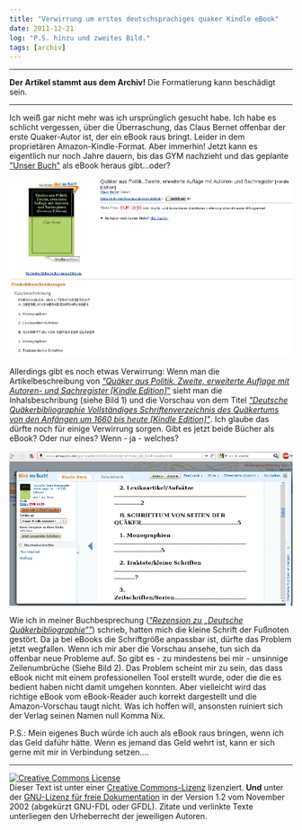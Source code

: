 ```yaml
---
title: "Verwirrung um erstes deutschsprachiges quaker Kindle eBook"
date: 2011-12-21
log: "P.S. hinzu und zweites Bild."
tags: [archiv]
---
```

<hr><b>Der Artikel stammt aus dem Archiv!</b> Die Formatierung kann beschädigt sein.<hr>

Ich wei&szlig; gar nicht mehr was ich urspr&uuml;nglich gesucht habe. Ich habe es schlicht vergessen, &uuml;ber die &Uuml;berraschung, das Claus Bernet offenbar der erste Quaker-Autor ist, der ein eBook raus bringt. Leider in dem propriet&auml;ren Amazon-Kindle-Format. Aber immerhin! Jetzt kann es eigentlich nur noch Jahre dauern, bis das GYM nachzieht und das geplante <a href="http://www.the-independent-friend.de/?q=node/804">&quot;Unser Buch&quot;</a> als eBook heraus gibt...oder?


![cb_buchvorschau_2.png](cb_buchvorschau_2.png)

Allerdings gibt es noch etwas Verwirrung: Wenn man die Artikelbeschreibung von <a href="http://www.amazon.de/Politik-erweiterte-Autoren--Sachregister-ebook/dp/B0062WDWK0/ref=sr_1_1?s=digital-text&amp;ie=UTF8&amp;qid=1324480527&amp;sr=1-1"><i>&quot;Qu&auml;ker aus Politik. Zweite, erweiterte Auflage mit Autoren- und Sachregister [Kindle Edition]</i>&quot;</a> sieht man die Inhalsbeschribung (siehe Bild 1) und die Vorschau von dem Titel <a href="http://www.amazon.de/Qu%C3%A4kerbibliographie-Vollst%C3%A4ndiges-Schriftenverzeichnis-Qu%C3%A4kertums-ebook/dp/B006GODIHQ/ref=sr_1_2?s=digital-text&amp;ie=UTF8&amp;qid=1324480527&amp;sr=1-2"><i>&quot;Deutsche Qu&auml;kerbibliographie Vollst&auml;ndiges Schriftenverzeichnis des Qu&auml;kertums von den Anf&auml;ngen um 1660 bis heute [Kindle Edition]&quot;</i></a>. Ich glaube das d&uuml;rfte noch f&uuml;r einige Verwirrung sorgen. Gibt es jetzt beide B&uuml;cher als eBook? Oder nur eines? Wenn - ja - welches?

![cb_buchvorschau.png](cb_buchvorschau.png)

Wie ich in meiner Buchbesprechung (<a href="http://www.the-independent-friend.de/?q=node/786"><i>&quot;Rezension zu &bdquo;Deutsche Qu&auml;kerbibliographie&ldquo;&quot;</i></a>) schrieb, hatten mich die kleine Schrift der Fu&szlig;noten gest&ouml;rt. Da ja bei eBooks die Schriftgr&ouml;&szlig;e anpassbar ist, d&uuml;rfte das Problem jetzt wegfallen. Wenn ich mir aber die Vorschau ansehe, tun sich da offenbar neue Probleme auf. So gibt es - zu mindestens bei mir - unsinnige Zeilenumbr&uuml;che (Siehe Bild 2). Das Problem scheint mir zu sein, das dass eBook nicht mit einem professionellen Tool erstellt wurde, oder die die es bedient haben nicht damit umgehen konnten. Aber vielleicht wird das richtige eBook vom eBook-Reader auch korrekt dargestellt und die Amazon-Vorschau taugt nicht. Was ich hoffen will, ansonsten ruiniert sich der Verlag seinen Namen null Komma Nix.

P.S.: Mein eigenes Buch w&uuml;rde ich auch als eBook raus bringen, wenn ich das Geld daf&uuml;hr h&auml;tte. Wenn es jemand das Geld wehrt ist, kann er sich gerne mit mir in Verbindung setzen....

<hr />
<p><a rel="license" href="http://creativecommons.org/licenses/by-sa/3.0/de/"><img alt="Creative Commons License" style="border-width: 0pt;" src="http://i.creativecommons.org/l/by-sa/3.0/de/88x31.png" /></a><br />
Dieser <span xmlns:dc="http://purl.org/dc/elements/1.1/" href="http://purl.org/dc/dcmitype/Text" rel="dc:type">Text</span> ist unter einer <a rel="license" href="http://creativecommons.org/licenses/by-sa/3.0/de/">Creative Commons-Lizenz</a> lizenziert. <b>Und</b> unter der <a href="http://de.wikipedia.org/wiki/GFDL">GNU-Lizenz f&uuml;r freie Dokumentation</a> in der Version 1.2 vom November 2002 (abgek&uuml;rzt GNU-FDL oder GFDL). Zitate und verlinkte Texte unterliegen den Urheberrecht der jeweiligen Autoren.</p>
